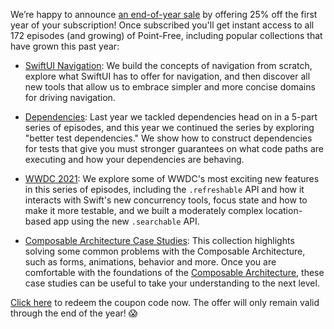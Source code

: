 We’re happy to announce [an end-of-year sale](/discounts/2021-eoy) by offering 25% off the first year of your subscription! Once subscribed you'll get instant access to all 172 episodes (and growing) of Point-Free, including popular collections that have grown this past year:

- [SwiftUI Navigation](/collections/swiftui/navigation): We build the concepts of navigation from scratch, explore what SwiftUI has to offer for navigation, and then discover all new tools that allow us to embrace simpler and more concise domains for driving navigation.

- [Dependencies](/collections/dependencies): Last year we tackled dependencies head on in a 5-part series of episodes, and this year we continued the series by exploring "better test dependencies." We show how to construct dependencies for tests that give you must stronger guarantees on what code paths are executing and how your dependencies are behaving.

- [WWDC 2021](/collections/wwdc): We explore some of WWDC's most exciting new features in this series of episodes, including the `.refreshable` API and how it interacts with Swift's new concurrency tools, focus state and how to make it more testable, and we built a moderately complex location-based app using the new `.searchable` API.

- [Composable Architecture Case Studies](/collections/case-studies): This collection highlights solving some common problems with the Composable Architecture, such as forms, animations, behavior and more. Once you are comfortable with the foundations of the [Composable Architecture](/collections/composable-architecture), these case studies can be useful to take your understanding to the next level.

[Click here](/discounts/2021-eoy) to redeem the coupon code now. The offer will only remain valid through the end of the year! 😱
